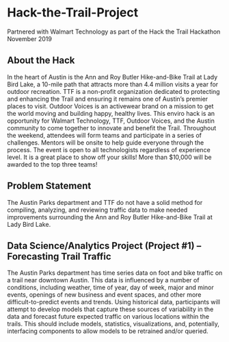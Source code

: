 # Hack-the-Trail-Project
Partnered with Walmart Technology as part of the Hack the Trail Hackathon November 2019

## About the Hack 

In the heart of Austin is the Ann and Roy Butler Hike-and-Bike Trail at Lady Bird Lake, a 10-mile path that attracts more than 4.4 million visits a year for outdoor recreation. TTF is a non-profit organization dedicated to protecting and enhancing the Trail and ensuring it remains one of Austin’s premier places to visit. Outdoor Voices is an activewear brand on a mission to get the world moving and building happy, healthy lives. This enviro hack is an opportunity for Walmart Technology, TTF, Outdoor Voices, and the Austin community to come together to innovate and benefit the Trail. Throughout the weekend, attendees will form teams and participate in a series of challenges. Mentors will be onsite to help guide everyone through the process. The event is open to all technologists regardless of experience level. It is a great place to show off your skills! More than $10,000 will be awarded to the top three teams!


## Problem Statement

The Austin Parks department and TTF do not have a solid method for compiling, analyzing, and reviewing traffic data to make needed improvements surrounding the Ann and Roy Butler Hike-and-Bike Trail at Lady Bird Lake.


## Data Science/Analytics Project (Project #1) – Forecasting Trail Traffic

The Austin Parks department has time series data on foot and bike traffic on a trail near downtown Austin. This data is influenced by a number of conditions, including weather, time of year, day of week, major and minor events, openings of new business and event spaces, and other more difficult-to-predict events and trends. Using historical data, participants will attempt to develop models that capture these sources of variability in the data and forecast future expected traffic on various locations within the trails. This should include models, statistics, visualizations, and, potentially, interfacing components to allow models to be retrained and/or queried.
